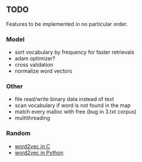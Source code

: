 ## TODO

Features to be implemented in no particular order.

### Model

* sort vocabulary by frequency for faster retrievals
* adam optimizer?
* cross validation
* normalize word vectors

### Other

* file read/write binary data instead of text
* scan vocabulary if word is not found in the map
* match every malloc with free (bug in 3.txt corpus)
* multithreading

### Random

* [word2vec in C](https://github.com/chrisjmccormick/word2vec_commented/blob/master/word2vec.c)
* [word2vec in Python](https://github.com/deborausujono/word2vecpy/blob/master/word2vec.py)
